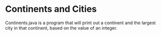 
# Continents and Cities

 Continents.java is a program that will print out a continent and the largest city in that continent, based on the value of an integer.
